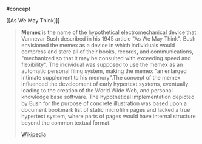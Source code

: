 #concept 

[[As We May Think]]]

> **Memex** is the name of the hypothetical electromechanical device that Vannevar Bush described in his 1945 article "As We May Think". Bush envisioned the memex as a device in which individuals would compress and store all of their books, records, and communications, "mechanized so that it may be consulted with exceeding speed and flexibility". The individual was supposed to use the memex as an automatic personal filing system, making the memex "an enlarged intimate supplement to his memory".The concept of the memex influenced the development of early hypertext systems, eventually leading to the creation of the World Wide Web, and personal knowledge base software. The hypothetical implementation depicted by Bush for the purpose of concrete illustration was based upon a document bookmark list of static microfilm pages and lacked a true hypertext system, where parts of pages would have internal structure beyond the common textual format.
>
> [Wikipedia](https://en.wikipedia.org/wiki/Memex)